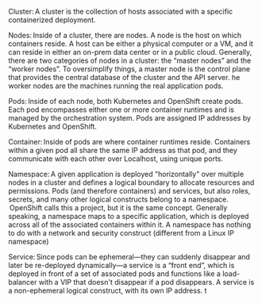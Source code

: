 
Cluster: A cluster is the collection of hosts associated with a specific containerized deployment.  


Nodes: Inside of a cluster, there are nodes. A node is the host on which containers reside. 
A host can be either a physical computer or a VM, and it can reside in either an on-prem data center or in a public cloud. 
Generally, there are two categories of nodes in a cluster: the “master nodes” and the “worker nodes”. 
To oversimplify things, a master node is the control plane that provides the central database of the cluster and the API server. 
he worker nodes are the machines running the real application pods.  

Pods: Inside of each node, both Kubernetes and OpenShift create pods. 
Each pod encompasses either one or more container runtimes and is managed by the orchestration system. 
Pods are assigned IP addresses by Kubernetes and OpenShift.  

Container: Inside of pods are where container runtimes reside. 
Containers within a given pod all share the same IP address as that pod, and they communicate with each other over Localhost, using unique ports. 

Namespace: A given application is deployed "horizontally" over multiple nodes in a cluster and defines a logical boundary to allocate resources and permissions. 
Pods (and therefore containers) and services, but also roles, secrets, and many other logical constructs belong to a namespace.
 OpenShift calls this a project, but it is the same concept. Generally speaking, a namespace maps to a specific application,
which is deployed across all of the associated containers within it. A namespace has nothing to do with a network and security construct (different from a Linux IP namespace)  


Service: Since pods can be ephemeral—they can suddenly disappear and later be re-deployed dynamically—a service is a “front end”, which is deployed in front of a set of associated pods and functions like a load-balancer with a VIP that doesn't disappear if a pod disappears. A service is a non-ephemeral logical construct, with its own IP address. 
t